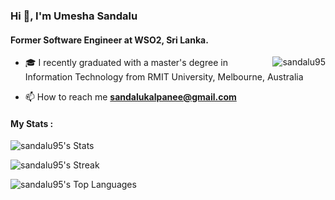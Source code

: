 <h3>Hi 👋, I'm Umesha Sandalu</h3>
<h4>Former Software Engineer at WSO2, Sri Lanka.</h4>

<p><img align="right" src="https://github.com/sandalu95/sandalu95/blob/main/animation_500_kxa883sd.gif" alt="sandalu95" /></p>


- 🎓 I recently graduated with a master's degree in Information Technology from RMIT University, Melbourne, Australia

- 📫 How to reach me **sandalukalpanee@gmail.com**

<h4>My Stats :</h4>

![sandalu95's Stats](https://github-readme-stats.vercel.app/api?username=sandalu95&theme=vue-dark&show_icons=true&hide_border=true&count_private=true)

![sandalu95's Streak](https://github-readme-streak-stats.herokuapp.com/?user=sandalu95&theme=vue-dark&hide_border=true)

![sandalu95's Top Languages](https://github-readme-stats.vercel.app/api/top-langs/?username=sandalu95&theme=vue-dark&show_icons=true&hide_border=true&layout=compact)
